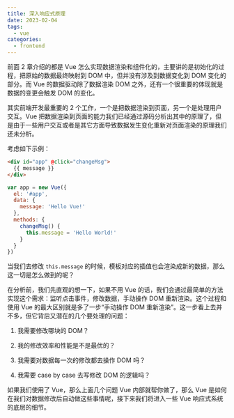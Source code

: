 ```yaml
---
title: 深入响应式原理
date: 2023-02-04
tags: 
  - vue
categories: 
  - frontend
---
```


前面 2 章介绍的都是 Vue 怎么实现数据渲染和组件化的，主要讲的是初始化的过程，把原始的数据最终映射到 DOM 中，但并没有涉及到数据变化到 DOM 变化的部分。而 Vue 的数据驱动除了数据渲染 DOM 之外，还有一个很重要的体现就是数据的变更会触发 DOM 的变化。

其实前端开发最重要的 2 个工作，一个是把数据渲染到页面，另一个是处理用户交互。Vue 把数据渲染到页面的能力我们已经通过源码分析出其中的原理了，但是由于一些用户交互或者是其它方面导致数据发生变化重新对页面渲染的原理我们还未分析。

考虑如下示例：

```html
<div id="app" @click="changeMsg">
  {{ message }}
</div>
```

```js
var app = new Vue({
  el: '#app',
  data: {
    message: 'Hello Vue!'
  },
  methods: {
    changeMsg() {
      this.message = 'Hello World!'
    }
  }
})
```
当我们去修改 `this.message` 的时候，模板对应的插值也会渲染成新的数据，那么这一切是怎么做到的呢？

在分析前，我们先直观的想一下，如果不用 Vue 的话，我们会通过最简单的方法实现这个需求：监听点击事件，修改数据，手动操作 DOM 重新渲染。这个过程和使用 Vue 的最大区别就是多了一步“手动操作 DOM 重新渲染”。这一步看上去并不多，但它背后又潜在的几个要处理的问题：

1. 我需要修改哪块的 DOM？

2. 我的修改效率和性能是不是最优的？

3. 我需要对数据每一次的修改都去操作 DOM 吗？

4. 我需要 case by case 去写修改 DOM 的逻辑吗？

如果我们使用了 Vue，那么上面几个问题 Vue 内部就帮你做了，那么 Vue 是如何在我们对数据修改后自动做这些事情呢，接下来我们将进入一些 Vue 响应式系统的底层的细节。